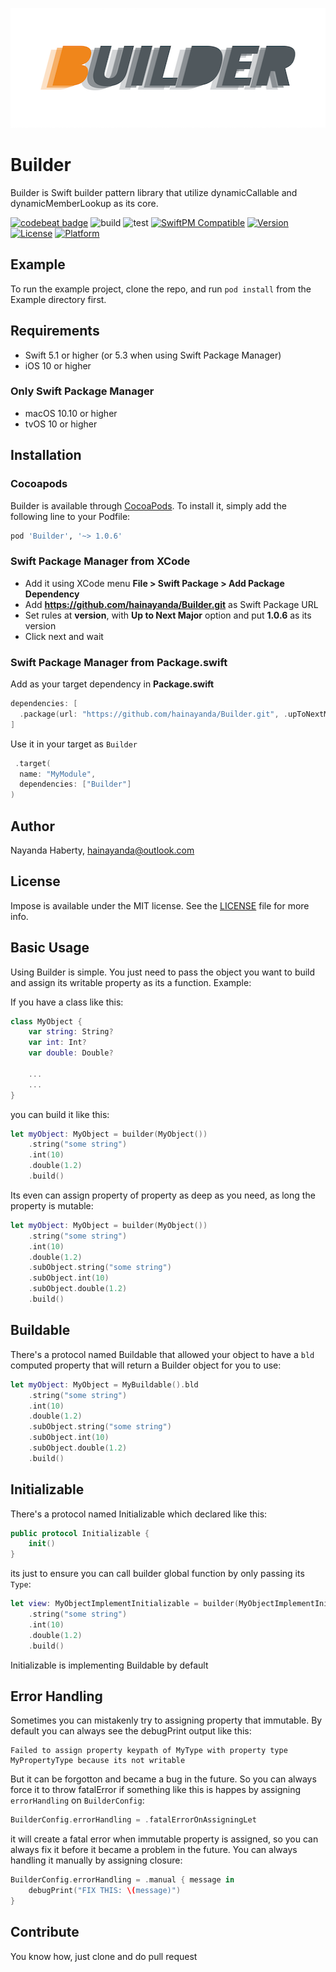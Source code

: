 <p align="center">
  <img width="512" height="192" src="builder.png"/>
</p>

# Builder

Builder is Swift builder pattern library that utilize dynamicCallable and dynamicMemberLookup as its core.

[![codebeat badge](https://codebeat.co/badges/2aadfe57-5ebc-4c9d-a76a-ac59ebb94b8d)](https://codebeat.co/projects/github-com-hainayanda-builder-main)
![build](https://github.com/hainayanda/Builder/workflows/build/badge.svg)
![test](https://github.com/hainayanda/Builder/workflows/test/badge.svg)
[![SwiftPM Compatible](https://img.shields.io/badge/SwiftPM-Compatible-brightgreen)](https://swift.org/package-manager/)
[![Version](https://img.shields.io/cocoapods/v/Builder.svg?style=flat)](https://cocoapods.org/pods/Builder)
[![License](https://img.shields.io/cocoapods/l/Builder.svg?style=flat)](https://cocoapods.org/pods/Builder)
[![Platform](https://img.shields.io/cocoapods/p/Builder.svg?style=flat)](https://cocoapods.org/pods/Builder)

## Example

To run the example project, clone the repo, and run `pod install` from the Example directory first.

## Requirements

- Swift 5.1 or higher (or 5.3 when using Swift Package Manager)
- iOS 10 or higher

### Only Swift Package Manager

- macOS 10.10 or higher
- tvOS 10 or higher

## Installation

### Cocoapods

Builder is available through [CocoaPods](https://cocoapods.org). To install it, simply add the following line to your Podfile:

```ruby
pod 'Builder', '~> 1.0.6'
```

### Swift Package Manager from XCode

- Add it using XCode menu **File > Swift Package > Add Package Dependency**
- Add **https://github.com/hainayanda/Builder.git** as Swift Package URL
- Set rules at **version**, with **Up to Next Major** option and put **1.0.6** as its version
- Click next and wait

### Swift Package Manager from Package.swift

Add as your target dependency in **Package.swift**

```swift
dependencies: [
  .package(url: "https://github.com/hainayanda/Builder.git", .upToNextMajor(from: "1.0.6"))
]
```

Use it in your target as `Builder`

```swift
 .target(
  name: "MyModule",
  dependencies: ["Builder"]
)
```

## Author

Nayanda Haberty, hainayanda@outlook.com

## License

Impose is available under the MIT license. See the [LICENSE](LICENSE) file for more info.

## Basic Usage

Using Builder is simple. You just need to pass the object you want to build and assign its writable property as its a function. Example:

If you have a class like this:

```swift
class MyObject {
    var string: String?
    var int: Int?
    var double: Double?
    
    ...
    ...
}
```

you can build it like this:

```swift
let myObject: MyObject = builder(MyObject())
    .string("some string")
    .int(10)
    .double(1.2)
    .build()
```

Its even can assign property of property as deep as you need, as long the property is mutable:

```swift
let myObject: MyObject = builder(MyObject())
    .string("some string")
    .int(10)
    .double(1.2)
    .subObject.string("some string")
    .subObject.int(10)
    .subObject.double(1.2)
    .build()
```

## Buildable

There's a protocol named Buildable that allowed your object to have a `bld` computed property that will return a Builder object for you to use:

```swift
let myObject: MyObject = MyBuildable().bld
    .string("some string")
    .int(10)
    .double(1.2)
    .subObject.string("some string")
    .subObject.int(10)
    .subObject.double(1.2)
    .build()
```

## Initializable

There's a protocol named Initializable which declared like this:

```swift
public protocol Initializable {
    init()
}
```

its just to ensure you can call builder global function by only passing its `Type`:

```swift
let view: MyObjectImplementInitializable = builder(MyObjectImplementInitializable.self)
    .string("some string")
    .int(10)
    .double(1.2)
    .build()
```

Initializable is implementing Buildable by default

## Error Handling

Sometimes you can mistakenly  try to assigning property that immutable. By default you can always see the debugPrint output like this:

```
Failed to assign property keypath of MyType with property type MyPropertyType because its not writable
```

But it can be forgotton and became a bug in the future. So you can always force it to throw fatalError if something like this is happes by assigning `errorHandling` on `BuilderConfig`:

```swift
BuilderConfig.errorHandling = .fatalErrorOnAssigningLet
```

it will create a fatal error when immutable property is assigned, so you can always fix it before it became a problem in the future. 
You can always handling it manually by assigning closure:

```swift
BuilderConfig.errorHandling = .manual { message in
    debugPrint("FIX THIS: \(message)")
}
```

## Contribute

You know how, just clone and do pull request
